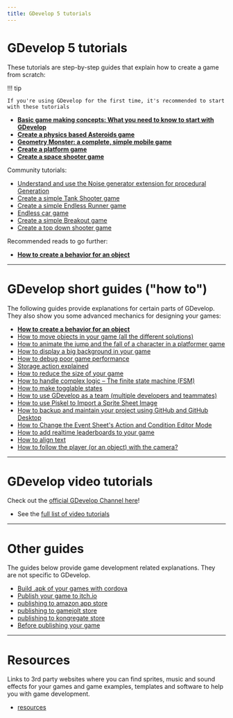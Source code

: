 ```yaml
---
title: GDevelop 5 tutorials
---
```

# GDevelop 5 tutorials

These tutorials are step-by-step guides that explain how to create a game from scratch:

!!! tip

    If you're using GDevelop for the first time, it's recommended to start with these tutorials

  * **[Basic game making concepts: What you need to know to start with GDevelop](/gdevelop5/tutorials/basic-game-making-concepts)**
  * **[Create a physics based Asteroids game](/gdevelop5/tutorials/asteroids/start)**
  * **[Geometry Monster: a complete, simple mobile game](/gdevelop5/tutorials/geometry-monster)**
  * **[Create a platform game](/gdevelop5/tutorials/platformer/start)**
  * **[Create a space shooter game](/gdevelop5/tutorials/space-shooter)**


Community tutorials:

  * [Understand and use the Noise generator extension for procedural Generation](/gdevelop5/tutorials/procedural-generation)
  * [Create a simple Tank Shooter game](/gdevelop5/tutorials/tank-shooter)
  * [Create a simple Endless Runner game](/gdevelop5/tutorials/endless-runner)
  * [Endless car game](/gdevelop5/tutorials/roadrider)
  * [Create a simple Breakout game](/gdevelop5/tutorials/breakout)
  * [Create a top down shooter game](/gdevelop5/tutorials/topdown-shooter)


Recommended reads to go further:

  * **[How to create a behavior for an object](/gdevelop5/tutorials/how-to-make-behavior)**

----

# GDevelop short guides ("how to")
The following guides provide explanations for certain parts of GDevelop. They also show you some advanced mechanics for designing your games:

  * **[How to create a behavior for an object](/gdevelop5/tutorials/how-to-make-behavior)**
  * [How to move objects in your game (all the different solutions)](/gdevelop5/tutorials/how-to-move-objects)
  * [How to animate the jump and the fall of a character in a platformer game](/gdevelop5/tutorials/how-to-animate-jump-fall-platformer)
  * [How to display a big background in your game](/gdevelop5/tutorials/how-to-display-big-background)
  * [How to debug poor game performance](/gdevelop5/tutorials/how-to-debug-poor-performance)
  * [Storage action explained](/gdevelop5/tutorials/storage-action-explained)
  * [How to reduce the size of your game](/gdevelop5/tutorials/reduce-size-game)
  * [How to handle complex logic – The finite state machine (FSM)](/gdevelop5/tutorials/finite_state_machine)
  * [How to make togglable states](/gdevelop5/tutorials/how-to-make-togglable-states-with-variables)
  * [How to use GDevelop as a team (multiple developers and teammates)](/gdevelop5/tutorials/how-to-use-GDevelop-as-a-team)
  * [How to use Piskel to Import a Sprite Sheet Image](/gdevelop5/tutorials/piskel-sprite-sheets)
  * [How to backup and maintain your project using GitHub and GitHub Desktop](/gdevelop5/tutorials/using-github-desktop)
  * [How to Change the Event Sheet's Action and Condition Editor Mode](/gdevelop5/tutorials/change-event-editor-mode)
  * [How to add realtime leaderboards to your game](/gdevelop5/tutorials/leaderboards)
  * [How to align text](/gdevelop5/tutorials/aligning-text)
  * [How to follow the player (or an object) with the camera?](/gdevelop5/tutorials/follow-player-with-camera)
----

# GDevelop video tutorials

Check out the [official GDevelop Channel here](https://www.youtube.com/channel/UCmoHIfIerKCZkOOt6zr9inw)!

  * See the [full list of video tutorials](/gdevelop5/tutorials/videos)
 

----

# Other guides
The guides below provide game development related explanations. They are not specific to GDevelop.

 * [Build .apk of your games with cordova](http://wiki.compilgames.net/doku.php/gdevelop5/publishing/android_and_ios_with_cordova)
 * [Publish your game to itch.io](/gdevelop5/publishing/publishing-to-itch-io)
 * [publishing to amazon app store](/gdevelop5/publishing/publishing-to-amazon-app-store)
 * [publishing to gamejolt store](/gdevelop5/publishing/publishing-to-gamejolt-store)
 * [publishing to kongregate store](/gdevelop5/publishing/publishing-to-kongregate-store)
 * [Before publishing your game](http://wiki.compilgames.net/doku.php/gdevelop5/tutorials/before-publishing-your-game)

----

# Resources
Links to 3rd party websites where you can find sprites, music and sound effects for your games and game examples, templates and software to help you with game development. 

  * [resources](/gdevelop5/tutorials/resources)